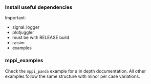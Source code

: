 ### Install useful dependencies


Important: 
- signal_logger
- plotjuggler
- must be with RELEASE build
- raisim
- examples


### mppi_examples

Check the `mppi_panda` example for a in depth documentation. 
All other examples follow the same structure with minor per case variations.
